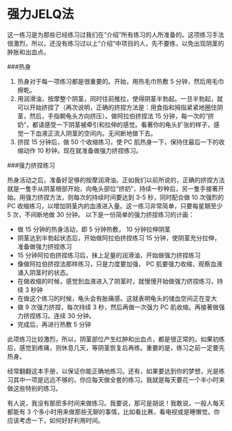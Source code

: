 # 强力JELQ法
这一练习是为那些已经练习过我们在“介绍”所有练习的人所准备的。这项练习手法很激烈，所以，还没有练习过以上“介绍”中项目的人，先不要练，以免出现阴茎的肿胀和出血点。

###热身

1. 热身对于每一项练习都是很重要的。开始，用热毛巾热敷 5 分钟，然后用毛巾擦乾。
1. 用润滑油，按摩整个阴茎，同时往前推拉，使得阴茎半勃起。一旦半勃起，就可以开始挤捏了（再次说明，正确的挤捏方法是：用食指和拇指紧紧地圈住阴茎，然后，手指朝龟头方向挤压）。做阿拉伯挤捏法 15 分钟，每一次的“挤奶”，都请感受一下阴茎被牵引和拉伸的感觉。看著你的龟头扩张的样子，感觉一下血液正流入阴茎的空间内。无间断地做下去。
1. 挤捏 15 分钟后，做 50 个收缩练习，使 PC 肌热身一下，保持住最后一下的收缩动作 10 秒钟。现在就准备做强力挤捏练习。

###强力挤捏练习

热身活动之后，准备好足够的按摩润滑油。正如我们以前所说的，正确的挤捏方法就是一隻手从阴茎根部开始，向龟头部位“挤奶”，持续一秒种后，另一隻手接著开始。用强力挤捏方法，则每次的持续时间要达到 3-5 秒，同时配合做 10 次强烈的 PC 收缩练习，以增加阴茎内的血液进入量。这一练习非常简单，只要每星期至少 5 次，不间断地做 30 分钟。
以下是一份简单的强力挤捏练习的计画：
* 做 15 分钟的热身活动，即 5 分钟热敷， 10 分钟拉伸阴茎
* 阴茎达到半勃起状态后，开始做阿拉伯挤捏练习 15 分钟，使阴茎充分拉伸，准备做强力挤捏练习
* 15 分钟阿拉伯挤捏练习后，抹上足量的润滑油，开始做强力挤捏练习
* 像做阿拉伯挤捏法那样练习，只是力度要加强， PC 肌要强力收缩，观察血液涌入阴茎时的状态。
* 在做收缩的时候，感觉到血液进入了阴茎时，就慢慢开始做强力挤捏练习，持续 3 秒钟
* 在做这个练习的时候，龟头会有胀痛感。这就表明龟头的储血空间正在变大
* 做 9 次强力挤捏，每次持续 3 秒，然后再做一次强力 PC 肌收缩。再接著做强力挤捏练习。连续 30 分钟。
* 完成后，再进行热敷 5 分钟

此项练习比较激烈，所以，阴茎部位产生红肿和出血点，都是很正常的。如果初练后，感觉到疼痛，则休息几天，等阴茎恢复后再练。重要的是，练习之前一定要先热身。

经常翻翻这本手册，以保证你能正确地练习。还有，如果要达到你的梦想，光是练习其中一项是远远不够的，你应每天做全套的练习。我就是每天要花一个半小时来做这些特别的练习。

有人说，我没有那麽多时间来做练习。我要说，那可是胡说！我敢说，一般人每天都能有 3 个多小时用来做那些无聊的事情，比如看比赛，看电视或是睡懒觉。你应该考虑一下，如何好好利用时间。
